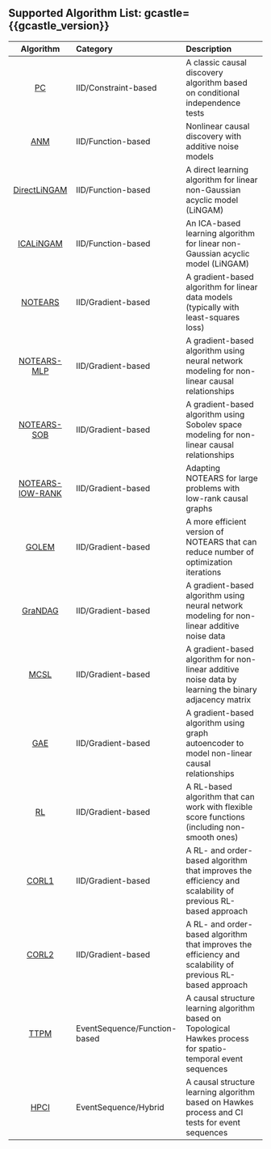 ## Supported Algorithm List: gcastle={{gcastle_version}}

| Algorithm | Category | Description |
| :--: | :-- | :-- |
| [PC](https://arxiv.org/abs/math/0510436) | IID/Constraint-based | A classic causal discovery algorithm based on conditional independence tests |
| [ANM](https://webdav.tuebingen.mpg.de/causality/NIPS2008-Hoyer.pdf) | IID/Function-based | Nonlinear causal discovery with additive noise models |
| [DirectLiNGAM](https://arxiv.org/abs/1101.2489) | IID/Function-based | A direct learning algorithm for linear non-Gaussian acyclic model (LiNGAM) |
| [ICALiNGAM](https://dl.acm.org/doi/10.5555/1248547.1248619) | IID/Function-based | An ICA-based learning algorithm for linear non-Gaussian acyclic model (LiNGAM) |
| [NOTEARS](https://arxiv.org/abs/1803.01422) | IID/Gradient-based | A gradient-based algorithm for linear data models (typically with least-squares loss) |
| [NOTEARS-MLP](https://arxiv.org/abs/1909.13189) | IID/Gradient-based | A gradient-based algorithm using neural network modeling for non-linear causal relationships |
| [NOTEARS-SOB](https://arxiv.org/abs/1909.13189) | IID/Gradient-based | A gradient-based algorithm using Sobolev space modeling for non-linear causal relationships |
| [NOTEARS-lOW-RANK](https://arxiv.org/abs/2006.05691) | IID/Gradient-based | Adapting NOTEARS for large problems with low-rank causal graphs |
| [GOLEM](https://arxiv.org/abs/2006.10201) | IID/Gradient-based | A more efficient version of NOTEARS that can reduce number of optimization iterations |
| [GraNDAG](https://arxiv.org/abs/1906.02226) | IID/Gradient-based | A gradient-based algorithm using neural network modeling for non-linear additive noise data  |
| [MCSL](https://arxiv.org/abs/1910.08527) | IID/Gradient-based | A gradient-based algorithm for non-linear additive noise data by learning the binary adjacency matrix|
| [GAE](https://arxiv.org/abs/1911.07420) | IID/Gradient-based | A gradient-based algorithm using graph autoencoder to model non-linear causal relationships|
| [RL](https://arxiv.org/abs/1906.04477) | IID/Gradient-based | A RL-based algorithm that can work with flexible score functions (including non-smooth ones) |
| [CORL1](https://arxiv.org/abs/2105.06631) | IID/Gradient-based | A RL- and order-based algorithm that improves the efficiency and scalability of previous RL-based approach |
| [CORL2](https://arxiv.org/abs/2105.06631) | IID/Gradient-based | A RL- and order-based algorithm that improves the efficiency and scalability of previous RL-based approach |
| [TTPM](https://arxiv.org/abs/2105.10884) | EventSequence/Function-based | A causal structure learning algorithm based on Topological Hawkes process for spatio-temporal event sequences |
| [HPCI](https://arxiv.org/abs/2105.03092) | EventSequence/Hybrid | A causal structure learning algorithm based on Hawkes process and CI tests for event sequences |
